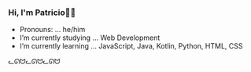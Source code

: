 ### Hi, I'm Patricio🐱‍🐉 

 * Pronouns: ... he/him
 * I’m currently studying ... Web Development
 * I’m currently learning ... JavaScript, Java, Kotlin, Python, HTML, CSS

ᓚᘏᗢᓚᘏᗢᓚᘏᗢ

